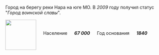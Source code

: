 <!--2021-11-12 01:16:03-->
Город на берегу реки Нара на юге МО. В *2009* году получил статус "*Город воинской славы*".

<img src="/posts/Места Подмосковья/Naro-Fominsk.gif" align="middle" width="96px"> &emsp; 
Население &emsp; ***67 000*** &emsp;
Год основания &emsp; ***1840***